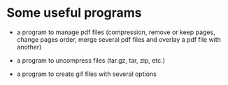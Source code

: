 # Some useful programs
 
- a program to manage pdf files (compression, remove or keep pages, change pages order, merge several pdf files and overlay a pdf file with another)

- a program to uncompress files (tar.gz, tar, zip, etc.)

- a program to create gif files with several options
